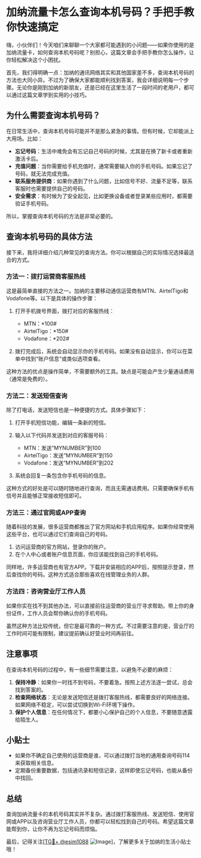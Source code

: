 # 加纳流量卡怎么查询本机号码？手把手教你快速搞定

嗨，小伙伴们！今天咱们来聊聊一个大家都可能遇到的小问题——如果你使用的是加纳流量卡，如何查询本机号码呢？别担心，这篇文章会手把手教你怎么操作，让你轻松解决这个小困扰。

首先，我们得明确一点：加纳的通讯网络其实和其他国家差不多，查询本机号码的方法也大同小异。不过为了确保大家都能顺利找到答案，我会详细说明每一个步骤。无论你是刚到加纳的新朋友，还是已经在这里生活了一段时间的老用户，都可以通过这篇文章学到实用的小技巧。

## 为什么需要查询本机号码？

在日常生活中，查询本机号码可能并不是那么紧急的事情。但有时候，它却能派上大用场。比如：

- **忘记号码**：生活中难免会有忘记自己号码的时候，尤其是在换了新卡或者重新激活卡后。
- **充值问题**：当你需要给手机充值时，通常需要输入你的手机号码。如果忘记了号码，就无法完成充值。
- **联系服务提供商**：如果你遇到了什么问题，比如信号不好、流量不足等，联系客服时也需要提供自己的号码。
- **安全需求**：有时候为了安全起见，比如更换设备或者登录某些应用时，都需要验证手机号码。

所以，掌握查询本机号码的方法是非常必要的。

## 查询本机号码的具体方法

接下来，我将详细介绍几种常见的查询方法。你可以根据自己的实际情况选择最适合的方式。

### 方法一：拨打运营商客服热线

这是最简单直接的方法之一。加纳的主要移动通信运营商有MTN、AirtelTigo和Vodafone等。以下是具体的操作步骤：

1. 打开手机拨号界面，拨打对应的客服热线：
   - MTN：*100#
   - AirtelTigo：*150#
   - Vodafone：*202#

2. 拨打完成后，系统会自动显示你的手机号码。如果没有自动显示，你可以在菜单中找到“账户信息”或类似选项查看。

这种方法的优点是操作简单，不需要额外的工具。缺点是可能会产生少量通话费用（通常是免费的）。

### 方法二：发送短信查询

除了打电话，发送短信也是一种便捷的方式。具体步骤如下：

1. 打开手机短信功能，编辑一条新的短信。
2. 输入以下代码并发送到对应的客服号码：
   - MTN：发送“MYNUMBER”到100
   - AirtelTigo：发送“MYNUMBER”到150
   - Vodafone：发送“MYNUMBER”到202

3. 系统会回复一条包含你手机号码的信息。

这种方式的好处是可以随时随地进行查询，而且无需通话费用。只需要确保手机有信号并且能够正常接收短信即可。

### 方法三：通过官网或APP查询

随着科技的发展，很多运营商都推出了官方网站和手机应用程序。如果你经常使用这些平台，也可以通过它们查询自己的号码。

1. 访问运营商的官方网站，登录你的账户。
2. 在个人中心或者账户信息页面，你应该能找到自己的手机号码。

同样地，许多运营商也有官方APP。下载并安装相应的APP后，按照提示登录，然后查找你的号码。这种方式适合那些喜欢在线管理业务的人群。

### 方法四：咨询营业厅工作人员

如果你实在找不到其他办法，可以直接前往运营商的营业厅寻求帮助。带上你的身份证件，工作人员会帮你确认你的手机号码。

虽然这种方法比较传统，但它是最可靠的一种方式。不过需要注意的是，营业厅的工作时间可能有限制，建议提前确认好营业时间再前往。

## 注意事项

在查询本机号码的过程中，有一些细节需要注意，以避免不必要的麻烦：

1. **保持冷静**：如果你一时找不到号码，不要着急。按照上述方法逐一尝试，总会找到答案的。
2. **检查网络状态**：无论是发送短信还是拨打客服热线，都需要良好的网络连接。如果网络不稳定，可以尝试切换到Wi-Fi环境下操作。
3. **保护个人信息**：在任何情况下，都要小心保护自己的个人信息，不要随意透露给陌生人。

## 小贴士

- 如果你不确定自己使用的运营商是谁，可以通过拨打当地的通用查询号码114来获取相关信息。
- 定期备份重要数据，包括通讯录和短信记录，这样即使忘记号码，也能从备份中找回。

## 总结

查询加纳流量卡的本机号码其实并不复杂。通过拨打客服热线、发送短信、使用官网或APP以及咨询营业厅工作人员，你都可以轻松找到自己的号码。希望这篇文章能帮到你，让你不再为忘记号码而烦恼。

最后，记得关注[[TG💪+ @esim1088](https://t.me/s/esim1088) ![Image](https://i.postimg.cc/4NQfJmqS/Snipaste-2025-05-13-00-14-12.png)]，了解更多关于加纳的生活小贴士哦！